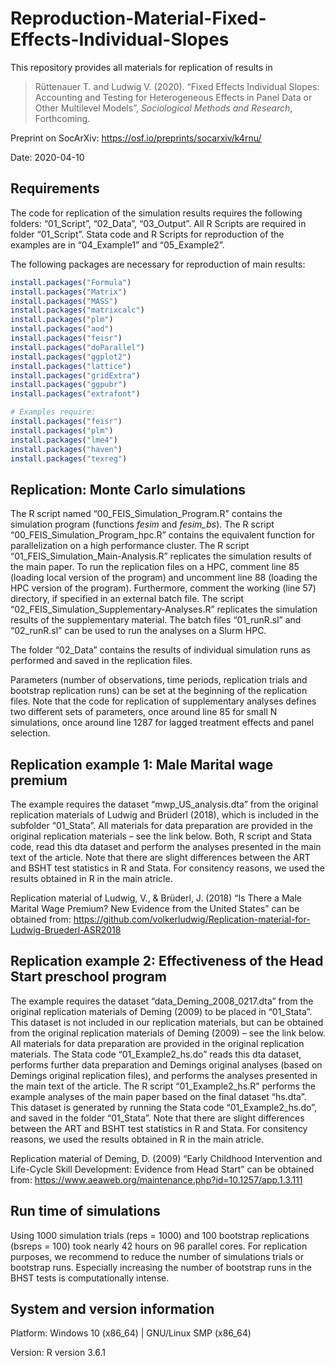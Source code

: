 
<!-- README.md is generated from README.Rmd. Please edit that file -->

# Reproduction-Material-Fixed-Effects-Individual-Slopes

This repository provides all materials for replication of results in

> Rüttenauer T. and Ludwig V. (2020). “Fixed Effects Individual Slopes:
> Accounting and Testing for Heterogeneous Effects in Panel Data or
> Other Multilevel Models”, *Sociological Methods and Research*,
> Forthcoming.

Preprint on SocArXiv: <https://osf.io/preprints/socarxiv/k4rnu/>

Date: 2020-04-10

## Requirements

The code for replication of the simulation results requires the
following folders: “01\_Script”, “02\_Data”, “03\_Output”. All R Scripts
are required in folder “01\_Script”. Stata code and R Scripts for
reproduction of the examples are in “04\_Example1” and “05\_Example2”.

The following packages are necessary for reproduction of main results:

``` r
install.packages("Formula")
install.packages("Matrix")
install.packages("MASS")
install.packages("matrixcalc")
install.packages("plm")
install.packages("aod")
install.packages("feisr") 
install.packages("doParallel")
install.packages("ggplot2")
install.packages("lattice")
install.packages("gridExtra")
install.packages("ggpubr")
install.packages("extrafont")

# Examples require:
install.packages("feisr") 
install.packages("plm")
install.packages("lme4")
install.packages("haven")
install.packages("texreg")
```

## Replication: Monte Carlo simulations

The R script named “00\_FEIS\_Simulation\_Program.R” contains the
simulation program (functions *fesim* and *fesim\_bs*). The R script
“00\_FEIS\_Simulation\_Program\_hpc.R” contains the equivalent
function for parallelization on a high performance cluster. The R script
“01\_FEIS\_Simulation\_Main-Analysis.R” replicates the simulation
results of the main paper. To run the replication files on a HPC,
comment line 85 (loading local version of the program) and uncomment
line 88 (loading the HPC version of the program). Furthermore, comment
the working (line 57) directory, if specified in an external batch file.
The script “02\_FEIS\_Simulation\_Supplementary-Analyses.R” replicates
the simulation results of the supplementary material. The batch files
“01\_runR.sl” and “02\_runR.sl” can be used to run the analyses on a
Slurm HPC.

The folder “02\_Data” contains the results of individual simulation runs
as performed and saved in the replication files.

Parameters (number of observations, time periods, replication trials and
bootstrap replication runs) can be set at the beginning of the
replication files. Note that the code for replication of supplementary
analyses defines two different sets of parameters, once around line 85
for small N simulations, once around line 1287 for lagged treatment
effects and panel selection.

## Replication example 1: Male Marital wage premium

The example requires the dataset “mwp\_US\_analysis.dta” from the
original replication materials of Ludwig and Brüderl (2018), which is
included in the subfolder “01\_Stata”. All materials for data
preparation are provided in the original replication materials – see the
link below. Both, R script and Stata code, read this dta dataset and
perform the analyses presented in the main text of the article. Note
that there are slight differences between the ART and BSHT test
statistics in R and Stata. For consitency reasons, we used the results
obtained in R in the main atricle.

Replication material of Ludwig, V., & Brüderl, J. (2018) “Is There a
Male Marital Wage Premium? New Evidence from the United States” can be
obtained from:
<https://github.com/volkerludwig/Replication-material-for-Ludwig-Bruederl-ASR2018>

## Replication example 2: Effectiveness of the Head Start preschool program

The example requires the dataset “data\_Deming\_2008\_0217.dta” from the
original replication materials of Deming (2009) to be placed in
“01\_Stata”. This dataset is not included in our replication
materials, but can be obtained from the original replication materials
of Deming (2009) – see the link below. All materials for data
preparation are provided in the original replication materials. The
Stata code “01\_Example2\_hs.do” reads this dta dataset, performs
further data preparation and Demings original analyses (based on Demings
original replication files), and performs the analyses presented in the
main text of the article. The R script “01\_Example2\_hs.R” performs the
example analyses of the main paper based on the final dataset “hs.dta”.
This dataset is generated by running the Stata code
“01\_Example2\_hs.do”, and saved in the folder “01\_Stata”. Note
that there are slight differences between the ART and BSHT test
statistics in R and Stata. For consitency reasons, we used the results
obtained in R in the main atricle.

Replication material of Deming, D. (2009) “Early Childhood Intervention
and Life-Cycle Skill Development: Evidence from Head Start” can be
obtained from:
<https://www.aeaweb.org/maintenance.php?id=10.1257/app.1.3.111>

## Run time of simulations

Using 1000 simulation trials (reps = 1000) and 100 bootstrap
replications (bsreps = 100) took nearly 42 hours on 96 parallel cores.
For replication purposes, we recommend to reduce the number of
simulations trials or bootstrap runs. Especially increasing the number
of bootstrap runs in the BHST tests is computationally intense.

## System and version information

Platform: Windows 10 (x86\_64) | GNU/Linux SMP (x86\_64)

Version: R version 3.6.1
